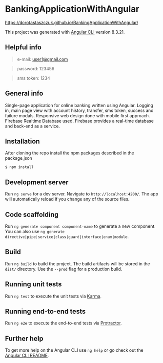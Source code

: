 # BankingApplicationWithAngular

https://dorotastaszczuk.github.io/BankingApplicationWithAngular/

This project was generated with [Angular CLI](https://github.com/angular/angular-cli) version 8.3.21.

## Helpful info

> e-mail: user1@gmail.com

> password: 123456

> sms token: 1234

## General info

Single-page application for online banking written using Angular. Logging in, main
page view with account history, transfer, sms token, success and failure modals.
Responsive web design done with mobile first approach. Firebase Realtime Database
used. Firebase provides a real-time database and back-end as a service.

## Installation

After cloning the repo install the npm packages described in the package.json

`$ npm install`

## Development server

Run `ng serve` for a dev server. Navigate to `http://localhost:4200/`. The app will automatically reload if you change any of the source files.

## Code scaffolding

Run `ng generate component component-name` to generate a new component. You can also use `ng generate directive|pipe|service|class|guard|interface|enum|module`.

## Build

Run `ng build` to build the project. The build artifacts will be stored in the `dist/` directory. Use the `--prod` flag for a production build.

## Running unit tests

Run `ng test` to execute the unit tests via [Karma](https://karma-runner.github.io).

## Running end-to-end tests

Run `ng e2e` to execute the end-to-end tests via [Protractor](http://www.protractortest.org/).

## Further help

To get more help on the Angular CLI use `ng help` or go check out the [Angular CLI README](https://github.com/angular/angular-cli/blob/master/README.md).
